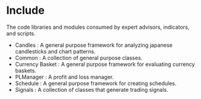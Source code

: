 # Include
The code libraries and modules consumed by expert advisors, indicators, and scripts.
 * Candles : A general purpose framework for analyzing japanese candlesticks and chart patterns.
 * Common : A collection of general purpose classes.
 * Currency Basket : A general purpose framework for evaluating currency baskets.
 * PLManager : A profit and loss manager. 
 * Schedule : A general purpose framework for creating schedules.
 * Signals : A collection of classes that generate trading signals.
 